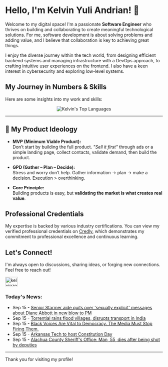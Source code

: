 # Hello, I'm Kelvin Yuli Andrian! 👋

Welcome to my digital space! I'm a passionate **Software Engineer** who thrives on building and collaborating to create meaningful technological solutions. For me, software development is about solving problems and adding value, and I believe that collaboration is key to achieving great things.

I enjoy the diverse journey within the tech world, from designing efficient backend systems and managing infrastructure with a DevOps approach, to crafting intuitive user experiences on the frontend. I also have a keen interest in cybersecurity and exploring low-level systems.

## My Journey in Numbers & Skills

Here are some insights into my work and skills:

<p align="center">
  <img src="https://github-readme-stats.vercel.app/api/top-langs/?username=kelvinzer0&layout=compact&theme=radical" alt="Kelvin's Top Languages" />
</p>

---

## 🚀 My Product Ideology

- **MVP (Minimum Viable Product):**  
  Don’t start by building the full product. *"Sell it first"* through ads or a simple landing page, collect contacts, validate demand, then build the product.

- **GPD (Gather – Plan – Decide):**  
  Stress and worry don’t help. Gather information → plan → make a decision. Execution > overthinking.

- **Core Principle:**  
  Building products is easy, but **validating the market is what creates real value**.

## Professional Credentials

My expertise is backed by various industry certifications. You can view my verified professional credentials on [Credly](https://www.credly.com/users/kelvin-yuli-andrian/badges), which demonstrates my commitment to professional excellence and continuous learning.

## Let's Connect!

I'm always open to discussions, sharing ideas, or forging new connections. Feel free to reach out!

<p align="left">
    <a href="https://linkedin.com/in/kelvinzero" target="blank"><img align="center" src="https://cdn.jsdelivr.net/npm/simple-icons@3.0.1/icons/linkedin.svg" alt="kelvinzero" height="30" width="40" /></a>
</p>

### Today's News:

<!-- feed start -->
- Sep 15 - [Senior Starmer aide quits over 'sexually explicit' messages about Diane Abbott in new blow to PM](https://www.yahoo.com/news/articles/senior-starmer-aide-quits-over-140203712.html)
- Sep 15 - [Torrential rains flood villages, disrupts transport in India](https://www.yahoo.com/news/videos/torrential-rains-flood-villages-disrupts-175701657.html)
- Sep 15 - [Black Voices Are Vital to Democracy. The Media Must Stop Firing Them.](https://www.yahoo.com/news/articles/black-voices-vital-democracy-media-173713554.html)
- Sep 15 - [Arkansas Tech to host Constitution Day](https://www.yahoo.com/news/articles/arkansas-tech-host-constitution-day-164122218.html)
- Sep 15 - [Alachua County Sheriff's Office: Man, 55, dies after being shot by deputies](https://www.yahoo.com/news/articles/alachua-county-sheriffs-office-man-163728236.html)
<!-- feed end -->

---

Thank you for visiting my profile!
